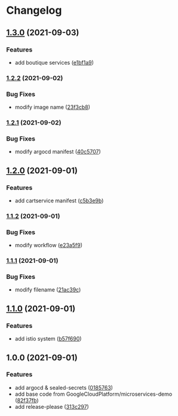 # Changelog

## [1.3.0](https://www.github.com/nyuta01/argocd-demo/compare/v1.2.2...v1.3.0) (2021-09-03)


### Features

* add boutique services ([e1bf1a9](https://www.github.com/nyuta01/argocd-demo/commit/e1bf1a903dad2d0f820437748e2fe19d51e4b593))

### [1.2.2](https://www.github.com/nyuta01/argocd-demo/compare/v1.2.1...v1.2.2) (2021-09-02)


### Bug Fixes

* modify image name ([23f3cb8](https://www.github.com/nyuta01/argocd-demo/commit/23f3cb8b83ff97323e95a38a5509e51542ae5c20))

### [1.2.1](https://www.github.com/nyuta01/argocd-demo/compare/v1.2.0...v1.2.1) (2021-09-02)


### Bug Fixes

* modify argocd manifest ([40c5707](https://www.github.com/nyuta01/argocd-demo/commit/40c5707acf0672d83eb6a6775197a77b52e8c4ca))

## [1.2.0](https://www.github.com/nyuta01/argocd-demo/compare/v1.1.2...v1.2.0) (2021-09-01)


### Features

* add cartservice manifest ([c5b3e9b](https://www.github.com/nyuta01/argocd-demo/commit/c5b3e9b6a38586f14cd38caf32bca60133809d36))

### [1.1.2](https://www.github.com/nyuta01/argocd-demo/compare/v1.1.1...v1.1.2) (2021-09-01)


### Bug Fixes

* modify workflow ([e23a5f9](https://www.github.com/nyuta01/argocd-demo/commit/e23a5f9f53cdb7b45e37033f3959d3b2a8c65ac8))

### [1.1.1](https://www.github.com/nyuta01/argocd-demo/compare/v1.1.0...v1.1.1) (2021-09-01)


### Bug Fixes

* modify filename ([21ac39c](https://www.github.com/nyuta01/argocd-demo/commit/21ac39cd021473122f10b4bf3f883ce49873506c))

## [1.1.0](https://www.github.com/nyuta01/argocd-demo/compare/v1.0.0...v1.1.0) (2021-09-01)


### Features

* add istio system ([b57f690](https://www.github.com/nyuta01/argocd-demo/commit/b57f69096450c3f7d8b1a5a8918c6334cfd35206))

## 1.0.0 (2021-09-01)


### Features

* add argocd & sealed-secrets ([0185763](https://www.github.com/nyuta01/argocd-demo/commit/0185763f60d104507a82f17127529f660b3b91bd))
* add base code from GoogleCloudPlatform/microservices-demo ([82f37fb](https://www.github.com/nyuta01/argocd-demo/commit/82f37fbe1b773d07e8a0c39312f80377d0010cc2))
* add release-please ([313c297](https://www.github.com/nyuta01/argocd-demo/commit/313c297e6c79af257f399c9b415d932ed313dddb))
